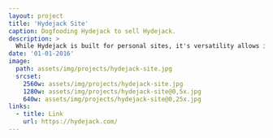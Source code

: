 ```yaml
---
layout: project
title: 'Hydejack Site'
caption: Dogfooding Hydejack to sell Hydejack.
description: >
  While Hydejack is built for personal sites, it's versatility allows it to be used a product page as well.
date: '01-01-2016'
image: 
  path: assets/img/projects/hydejack-site.jpg
  srcset: 
    2560w: assets/img/projects/hydejack-site.jpg
    1280w: assets/img/projects/hydejack-site@0,5x.jpg
    640w: assets/img/projects/hydejack-site@0,25x.jpg
links:
  - title: Link
    url: https://hydejack.com/
---
```

